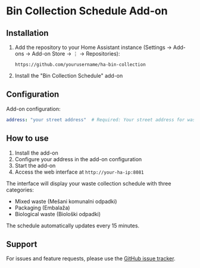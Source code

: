 # Bin Collection Schedule Add-on

## Installation

1. Add the repository to your Home Assistant instance (Settings -> Add-ons -> Add-on Store -> ⋮ -> Repositories):
   ```
   https://github.com/yourusername/ha-bin-collection
   ```

2. Install the "Bin Collection Schedule" add-on

## Configuration

Add-on configuration:

```yaml
address: "your street address"  # Required: Your street address for waste collection schedule
```

## How to use

1. Install the add-on
2. Configure your address in the add-on configuration
3. Start the add-on
4. Access the web interface at `http://your-ha-ip:8081`

The interface will display your waste collection schedule with three categories:
- Mixed waste (Mešani komunalni odpadki)
- Packaging (Embalaža)
- Biological waste (Biološki odpadki)

The schedule automatically updates every 15 minutes.

## Support

For issues and feature requests, please use the [GitHub issue tracker](https://github.com/yourusername/ha-bin-collection/issues).